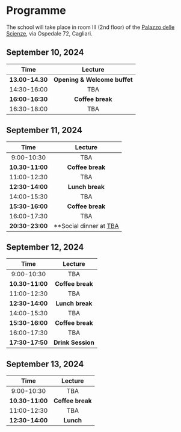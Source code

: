 # Programme

The school will take place in room III (2nd floor) of the [Palazzo delle Scienze](https://goo.gl/maps/w5PtoZ6fbqUs6ToS9), via Ospedale 72, Cagliari.

## September 10, 2024

| Time   | Lecture |
| :---: | :---: |
| **13.00-14.30** | **Opening & Welcome buffet** | 
| 14:30-16:00 | TBA | 
| **16:00-16:30** | **Coffee break** |
| 16:30-18:00 | TBA |

## September 11, 2024

| Time   | Lecture |
| :---: | :---: |
| 9:00-10:30 | TBA | 
| **10.30-11:00** | **Coffee break** | 
| 11:00-12:30 | TBA |
| **12:30-14:00** | **Lunch break** |
| 14:00-15:30 | TBA |
| **15:30-16:00** | **Coffee break** |
| 16:00-17:30 | TBA |
| **20:30-23:00** | **Social dinner at [TBA]() |

## September 12, 2024

| Time   | Lecture |
| :---: | :---: |
| 9:00-10:30 | TBA | 
| **10.30-11:00** | **Coffee break** | 
| 11:00-12:30 | TBA |
| **12:30-14:00** | **Lunch break** |
| 14:00-15:30 | TBA |
| **15:30-16:00** | **Coffee break** |
| 16:00-17:30 | TBA |
| **17:30-17:50** | **Drink Session**  |

## September 13, 2024

| Time   | Lecture |
| :---: | :---: |
| 9:00-10:30 | TBA | 
| **10.30-11:00** | **Coffee break** | 
| 11:00-12:30 | TBA |
| **12:30-14:00** | **Lunch** |

